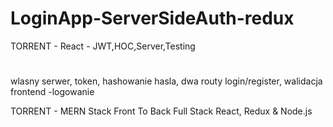 # LoginApp-ServerSideAuth-redux
TORRENT - React - JWT,HOC,Server,Testing
#
wlasny serwer, token, hashowanie hasla, dwa routy login/register, walidacja
frontend -logowanie

TORRENT - MERN Stack Front To Back Full Stack React, Redux & Node.js
